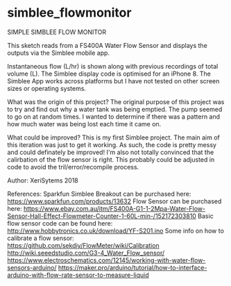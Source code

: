 # simblee_flowmonitor
  SIMPLE SIMBLEE FLOW MONITOR
  
  This sketch reads from a FS400A Water Flow Sensor and displays the outputs via the Simblee mobile app.
  
  Instantaneous flow (L/hr) is shown along with previous recordings of total volume (L). The Simblee display code
  is optimised for an iPhone 8. The Simblee App works across platforms but I have not tested on other screen
  sizes or operating systems.
  
  What was the origin of this project?
  The original purpose of this project was to try and find out why a water tank was being emptied. The
  pump seemed to go on at random times.  I wanted to determine if there was a pattern and how much water 
  was being lost each time it came on.
  
  What could be improved?
  This is my first Simblee project. The main aim of this iteration was just to get it working. As such, the code
  is pretty messy and could definately be improved!
  I'm also not totally convinced that the calirbation of the flow sensor is right. This probably could be adjusted
  in code to avoid the tril/error/recompile process.
  
  Author: XeriSytems 2018
  
  References:
   Sparkfun Simblee Breakout can be purchased here: https://www.sparkfun.com/products/13632
   Flow Sensor can be purchased here: https://www.ebay.com.au/itm/FS400A-G1-1-2Mpa-Water-Flow-Sensor-Hall-Effect-Flowmeter-Counter-1-60L-min-/152172303810
   Basic flow sensor code can be found here: http://www.hobbytronics.co.uk/download/YF-S201.ino
   Some info on how to calibrate a flow sensor: 
       https://github.com/sekdiy/FlowMeter/wiki/Calibration
       http://wiki.seeedstudio.com/G3-4_Water_Flow_sensor/
       https://www.electroschematics.com/12145/working-with-water-flow-sensors-arduino/
       https://maker.pro/arduino/tutorial/how-to-interface-arduino-with-flow-rate-sensor-to-measure-liquid

